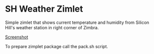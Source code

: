 # SH Weather Zimlet

Simple zimlet that shows current temperature and humidity from Silicon Hill's
weather station in right corner of Zimbra.

[Screenshot](http://twio.cz/adb4)

To prepare zimplet package call the pack.sh script.